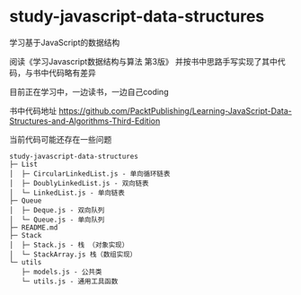 # study-javascript-data-structures
学习基于JavaScript的数据结构

阅读《学习Javascript数据结构与算法 第3版》 并按书中思路手写实现了其中代码，与书中代码略有差异

目前正在学习中，一边读书，一边自己coding

书中代码地址 https://github.com/PacktPublishing/Learning-JavaScript-Data-Structures-and-Algorithms-Third-Edition


当前代码可能还存在一些问题

```
study-javascript-data-structures
├─ List
│  ├─ CircularLinkedList.js - 单向循环链表
│  ├─ DoublyLinkedList.js - 双向链表
│  └─ LinkedList.js - 单向链表
├─ Queue
│  ├─ Deque.js - 双向队列
│  └─ Queue.js - 单向队列
├─ README.md
├─ Stack
│  ├─ Stack.js - 栈 （对象实现）
│  └─ StackArray.js 栈（数组实现）
└─ utils
   ├─ models.js - 公共类
   └─ utils.js - 通用工具函数

```
